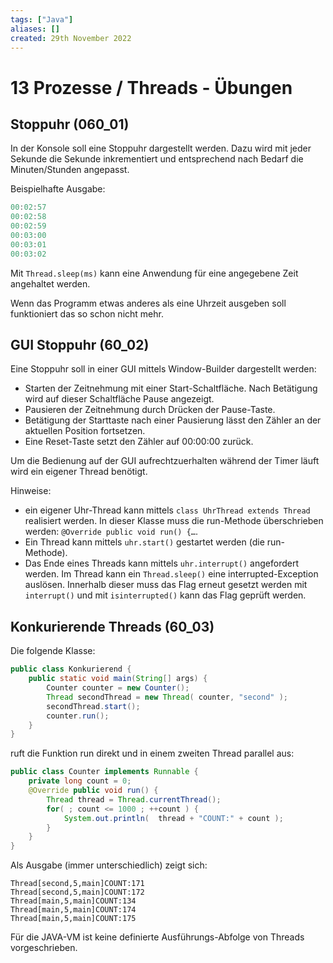 ```yaml
---
tags: ["Java"]
aliases: []
created: 29th November 2022
---
```


# 13 Prozesse / Threads - Übungen

## Stoppuhr (060_01)

In der Konsole soll eine Stoppuhr dargestellt werden. Dazu wird mit jeder Sekunde die Sekunde inkrementiert und entsprechend nach Bedarf die Minuten/Stunden angepasst.

Beispielhafte Ausgabe:

```java
00:02:57
00:02:58
00:02:59
00:03:00
00:03:01
00:03:02
```

Mit `Thread.sleep(ms)` kann eine Anwendung für eine angegebene Zeit angehaltet werden.

Wenn das Programm etwas anderes als eine Uhrzeit ausgeben soll funktioniert das so schon nicht mehr.

## GUI Stoppuhr (60_02)

Eine Stoppuhr soll in einer GUI mittels Window-Builder dargestellt werden:

- Starten der Zeitnehmung mit einer Start-Schaltfläche. Nach Betätigung wird auf dieser Schaltfläche Pause angezeigt.
- Pausieren der Zeitnehmung durch Drücken der Pause-Taste.
- Betätigung der Starttaste nach einer Pausierung lässt den Zähler an der aktuellen Position fortsetzen.
- Eine Reset-Taste setzt den Zähler auf 00:00:00 zurück.

Um die Bedienung auf der GUI aufrechtzuerhalten während der Timer läuft wird ein eigener Thread benötigt.

Hinweise:

- ein eigener Uhr-Thread kann mittels `class UhrThread extends Thread` realisiert werden. In dieser Klasse muss die run-Methode überschrieben werden: `@Override public void run() {…`.
- Ein Thread kann mittels `uhr.start()` gestartet werden (die run-Methode).
- Das Ende eines Threads kann mittels `uhr.interrupt()` angefordert werden. Im Thread kann ein `Thread.sleep()` eine interrupted-Exception auslösen. Innerhalb dieser muss das Flag erneut gesetzt werden mit `interrupt()` und mit `isinterrupted()` kann das Flag geprüft werden.

## Konkurierende Threads (60_03)

Die folgende Klasse:

```java
public class Konkurierend {
	public static void main(String[] args) {
        Counter counter = new Counter();
        Thread secondThread = new Thread( counter, "second" );
        secondThread.start();
        counter.run();
    }
}
```

ruft die Funktion run direkt und in einem zweiten Thread parallel aus:

```java
public class Counter implements Runnable {
	private long count = 0;
    @Override public void run() {
    	Thread thread = Thread.currentThread();
    	for( ; count <= 1000 ; ++count ) {
    		System.out.println(  thread + "COUNT:" + count );
    	}
    }
}
```

Als Ausgabe (immer unterschiedlich) zeigt sich:

```
Thread[second,5,main]COUNT:171
Thread[second,5,main]COUNT:172
Thread[main,5,main]COUNT:134
Thread[main,5,main]COUNT:174
Thread[main,5,main]COUNT:175
```

Für die JAVA-VM ist keine definierte Ausführungs-Abfolge von Threads vorgeschrieben.